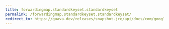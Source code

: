 ```yaml
---
title: forwardingmap.standardkeyset.standardkeyset
permalink: /forwardingmap.standardkeyset.standardkeyset/
redirect_to: https://guava.dev/releases/snapshot-jre/api/docs/com/google/common/collect/ForwardingMap.StandardKeySet.html#StandardKeySet--
---
```

